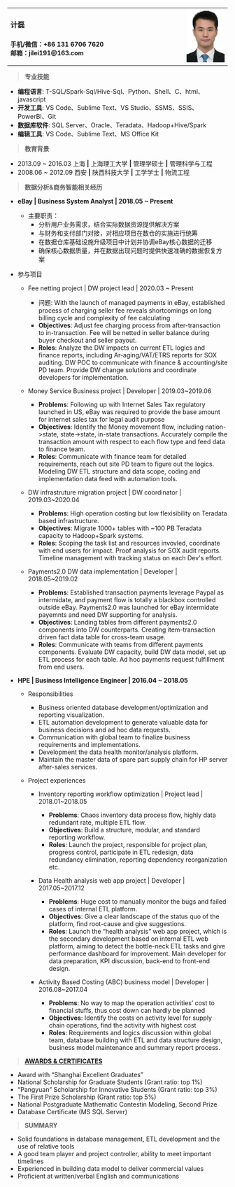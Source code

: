 <table>
<tr>
<td style="width: 80%">
<h3><strong>计磊</strong><h3>
<p style="font-size:14px;">
手机/微信：+86 131 6706 7620 <br />
邮箱：jilei191@163.com
</p>
</td>
<td>
<img src="./photo.png" alt="people_resize" title="my photo"/>
</td>
</tr>
</table>

> **专业技能**

- **编程语言**: T-SQL/Spark-Sql/Hive-Sql、Python、Shell、C、html、javascript 
- **开发工具**: VS Code、Sublime Text、VS Studio、SSMS、SSIS、PowerBI、Git
- **数据库软件**: SQL Server、Oracle、Teradata、Hadoop+Hive/Spark
- **编辑工具**: VS Code、Sublime Text、MS Office Kit

> **教育背景**

- 2013.09 ~ 2016.03 上海 **|** 上海理工大学 **|** 管理学硕士 **|** 管理科学与工程
- 2008.06 ~ 2012.09 西安 **|** 陕西科技大学 **|** 工学学士 **|** 物流工程

> **数据分析&商务智能相关经历**

- **eBay | Business System Analyst | 2018.05 ~ Present**

  - 主要职责：
    - 分析用户业务需求，结合实际数据资源提供解决方案
    - 与财务和支付部门对接，对相应项目在数仓的实施进行统筹
    - 在数据仓库基础设施升级项目中计划并协调eBay核心数据的迁移
    - 确保核心数据质量，并在数据出现问题时提供快速准确的数据恢复方案

<!--
SLA: Service Level Agreement
SLE: Service Level Expectation
-->

  - 参与项目
    - Fee netting project | DW project lead | 2020.03 ~ Present
      - 问题: With the launch of managed payments in eBay, established process of charging seller fee reveals shortcomings on long billing cycle and complexity of fee calculating  
      - **Objectives**: Adjust fee charging process from after-transaction to in-transaction. Fee will be netted in seller balance during buyer checkout and seller payout.
      - **Roles**: Analyze the DW impacts on current ETL logics and finance reports, including Ar-aging/VAT/ETRS reports for SOX auditing. DW POC to communicate with finance & accounting/site PD team. Provide DW change solutions and coordinate developers for implementation. 

    - Money Service Business project | Developer | 2019.03~2019.06
      - **Problems**: Following up with Internet Sales Tax regulatory launched in US, eBay was required to provide the base amount for internet sales tax for legal audit purpose  
      - **Objectives**: Identify the Money movement flow, including nation->state, state->state, in-state transactions. Accurately compile the transaction amount with respect to each flow type and feed data to finance team.
      - **Roles**: Communicate with finance team for detailed requirements, reach out site PD team to figure out the logics. Modeling DW ETL structure and data scope, coding and implementation data feed with automation tools.

    - DW infrastruture migration project | DW coordinator | 2019.03~2020.04
      - **Problems**: High operation costing but low flexisibility on Teradata based infrastructure.
      - **Objectives**: Migrate 1000+ tables with ~100 PB Teradata capacity to Hadoop+Spark systems.
      - **Roles**: Scoping the task list and resources invovled, coordinate with end users for impact. Proof analysis for SOX audit reports. Timeline management with tracking status on each Dev's effort.

    - Payments2.0 DW data implementation | Developer | 2018.05~2019.02
      - **Problems**: Established transaction payments leverage Paypal as intermidate, and payment flow is totally a blackbox controlled outside eBay. Payments2.0 was launched for eBay intermidate payemnts and need DW supporting for analysis.
      - **Objectives**: Landing tables from different payments2.0 components into DW counterparts. Creating item-transaction driven fact data table for cross-team usage.
      - **Roles**: Communicate with teams from different payments components. Evaluate DW capacity, build DW data model, set up ETL process for each table. Ad hoc payments request fulfillment from end users. 


<!--
POC: 1. proof of concept 2. point of contact
SOX: Sarbanes-Oxley Act. 萨班斯-奥克斯里法案，2002年上市公司会计改革
Compliance: 合规，遵从性，顺从性
BSA: bank secrecy act
PD: Product Designer
-->

- **HPE | Business Intelligence Engineer | 2016.04 ~ 2018.05**
   
  - Responsibilities
   
    - Business oriented database development/optimization and reporting visualization.
    - ETL automation development to generate valuable data for business decisions and ad hoc data requests. 
    - Communication with global team to finalize business requirements and implementations.
    - Development the data health monitor/analysis platform.
    - Maintain the master data of spare part supply chain for HP server after-sales services.
   
  - Project experiences
    - Inventory reporting workflow optimization | Project lead | 2018.01~2018.05
      - **Problems**: Chaos inventory data process flow, highly data redundant rate, multiple ETL flow.
      - **Objectives**: Build a structure, modular, and standard reporting workflow.
      - **Roles**: Launch the project, responsible for project plan, progress control, participate in ETL redesign, data redundancy elimination, reporting dependency reorganization etc.
   
    - Data Health analysis web app project | Developer | 2017.05~2017.12 
      - **Problems**: Huge cost to manually monitor the bugs and failed cases of internal ETL platform.
      - **Objectives**: Give a clear landscape of the status quo of the platform, find root-cause and give suggestions. 
      - **Roles**: Launch the “health analysis” web app project, which is the secondary development based on internal ETL web platform, aiming to detect the bottle-neck ETL tasks and give performance dashboard for improvement. Main developer for data preparation, KPI discussion, back-end to front-end design.
   
    - Activity Based Costing (ABC) business model | Developer | 2016.08~2017.04 
      - **Problems**: No way to map the operation activities’ cost to financial stuffs, thus cost down can hardly be planned  
      - **Objectives**: Identify the costs on activity level for supply chain operations, find the activity with highest cost 
      - **Roles**: Requirements and logics discussion within global team, database building with ETL and data structure design, business model maintenance and summary report process.

<!--
Regular maintenance and reporting automation development
Supply chain master data maintenance, inventory domain data/reporting automation development and ad hoc change request, conference call with American team to re-build a light-weight star data warehouse etc.
-->

> [**AWARDS & CERTIFICATES**](https://github.com/Petersonjoe/profiles)

- Award with “Shanghai Excellent Graduates”
- National Scholarship for Graduate Students (Grant ratio: top 1%)
- “Pangyuan” Scholarship for Innovative Students (Grant ratio: top 3%) 
- The First Prize Scholarship (Grant ratio: top 5%)
- National Postgraduate Mathematic Contestin Modeling, Second Prize 
- Database Certificate (MS SQL Server)

> **SUMMARY**

- Solid foundations in database management, ETL development and the use of relative tools
- A good team player and project controller, ability to meet important timelines
- Experienced in building data model to deliver commercial values
- Proficient at written/verbal English and communications
